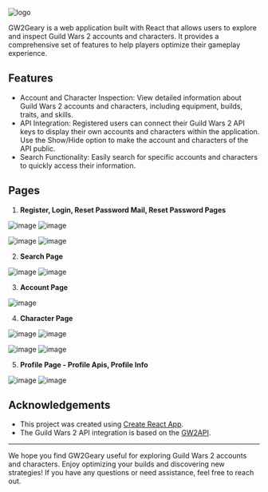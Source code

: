 ![logo](https://github.com/Georgi-Kalkovski/GW2Geary/assets/54138918/30a6e048-02c5-4003-9d1d-8053cac76d23)


GW2Geary is a web application built with React that allows users to explore and inspect Guild Wars 2 accounts and characters. It provides a comprehensive set of features to help players optimize their gameplay experience.

## Features

- Account and Character Inspection: View detailed information about Guild Wars 2 accounts and characters, including equipment, builds, traits, and skills.
- API Integration: Registered users can connect their Guild Wars 2 API keys to display their own accounts and characters within the application. Use the Show/Hide option to make the account and characters of the API public.
- Search Functionality: Easily search for specific accounts and characters to quickly access their information.

## Pages

1. **Register, Login, Reset Password Mail, Reset Password Pages**

![image](https://github.com/Georgi-Kalkovski/GW2Geary/assets/54138918/39cf9c66-aa28-477b-a76f-39d388d65e1f)
![image](https://github.com/Georgi-Kalkovski/GW2Geary/assets/54138918/3ec2f603-3174-4e2b-8880-0d37091c451e)

![image](https://github.com/Georgi-Kalkovski/GW2Geary/assets/54138918/da382a9c-42b2-4145-9be5-12658a036091)
![image](https://github.com/Georgi-Kalkovski/GW2Geary/assets/54138918/f8ea8058-4b77-412a-85e9-ead8796c997e)

2. **Search Page**

![image](https://github.com/Georgi-Kalkovski/GW2Geary/assets/54138918/b9581b78-f98b-46a7-9e8c-b77a25426241)
![image](https://github.com/Georgi-Kalkovski/GW2Geary/assets/54138918/5a0f3a4e-7f74-4f0a-8ec3-7a46910bde9f)

3. **Account Page**

![image](https://github.com/Georgi-Kalkovski/GW2Geary/assets/54138918/4427535f-a32b-42f8-90ab-b94df5f4d5b3)

4. **Character Page**

![image](https://github.com/Georgi-Kalkovski/GW2Geary/assets/54138918/4f17401c-de72-4f02-a345-e436cad4ea47)
![image](https://github.com/Georgi-Kalkovski/GW2Geary/assets/54138918/36fb6369-d680-4ab8-aab8-78347d72cf7f)

![image](https://github.com/Georgi-Kalkovski/GW2Geary/assets/54138918/4dab924b-0bc0-48d8-b38e-a6583f33be49)
![image](https://github.com/Georgi-Kalkovski/GW2Geary/assets/54138918/cdc8dabd-f863-4552-a232-720b7da6ac41)

5. **Profile Page - Profile Apis, Profile Info**

![image](https://github.com/Georgi-Kalkovski/GW2Geary/assets/54138918/ede9e6d0-fd39-487c-bb9d-529942382029)
![image](https://github.com/Georgi-Kalkovski/GW2Geary/assets/54138918/afc4700a-23a8-4542-bd39-207af6551663)

## Acknowledgements

- This project was created using [Create React App](https://create-react-app.dev/).
- The Guild Wars 2 API integration is based on the [GW2API](https://wiki.guildwars2.com/wiki/API:Main).

---

We hope you find GW2Geary useful for exploring Guild Wars 2 accounts and characters. Enjoy optimizing your builds and discovering new strategies! If you have any questions or need assistance, feel free to reach out.
